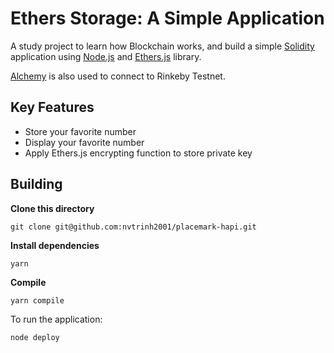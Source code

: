 # Ethers Storage: A Simple Application

A study project to learn how Blockchain works, and build a simple [Solidity](https://docs.soliditylang.org/en/v0.8.15/) application using [Node.js](https://nodejs.org/en/) and [Ethers.js](https://docs.ethers.io/v5/) library.

[Alchemy](https://www.alchemy.com/) is also used to connect to Rinkeby Testnet.

## Key Features

- Store your favorite number
- Display your favorite number
- Apply Ethers.js encrypting function to store private key

## Building

**Clone this directory**

```
git clone git@github.com:nvtrinh2001/placemark-hapi.git
```

**Install dependencies**

```
yarn
```

**Compile**

```
yarn compile
```

To run the application:

```
node deploy
```
